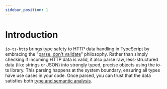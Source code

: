 ```yaml
---
sidebar_position: 1
---
```


# Introduction

`io-ts-http` brings type safety to HTTP data handling in TypeScript by embracing the
"[parse, don't validate]" philosophy. Rather than simply checking if incoming HTTP data
is valid, it also parse raw, less-structured data (like strings or JSON) into strongly
typed, precise objects using the io-ts library. This parsing happens at the system
boundary, ensuring all types have use cases in your code. Once parsed, you can trust
that the data satisfies both [type and semantic analysis].

[parse, don't validate]:
  https://lexi-lambda.github.io/blog/2019/11/05/parse-don-t-validate/
[type and semantic analysis]:
  https://bitgo.github.io/api-ts/docs/tutorial-basics/create-an-api-spec/#what-problem-does-io-ts-http-solve
